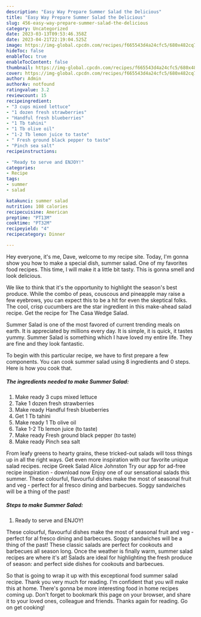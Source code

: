 ```yaml
---
description: "Easy Way Prepare Summer Salad the Delicious"
title: "Easy Way Prepare Summer Salad the Delicious"
slug: 456-easy-way-prepare-summer-salad-the-delicious
category: Uncategorized
date: 2023-03-13T09:53:46.358Z
date: 2023-04-21T22:19:04.525Z
image: https://img-global.cpcdn.com/recipes/f665543d4a24cfc5/680x482cq70/summer-salad-recipe-main-photo.jpg
hideToc: false
enableToc: true
enableTocContent: false
thumbnail: https://img-global.cpcdn.com/recipes/f665543d4a24cfc5/680x482cq70/summer-salad-recipe-main-photo.jpg
cover: https://img-global.cpcdn.com/recipes/f665543d4a24cfc5/680x482cq70/summer-salad-recipe-main-photo.jpg
author: Admin
authorAv: notfound
ratingvalue: 3.2
reviewcount: 15
recipeingredient:
- "3 cups mixed lettuce"
- "1 dozen fresh strawberries"
- "Handful fresh blueberries"
- "1 Tb tahini"
- "1 Tb olive oil"
- "1-2 Tb lemon juice to taste"
- " Fresh ground black pepper to taste"
- "Pinch sea salt"
recipeinstructions:

- "Ready to serve and ENJOY!"
categories:
- Recipe
tags:
- summer
- salad

katakunci: summer salad 
nutrition: 108 calories
recipecuisine: American
preptime: "PT13M"
cooktime: "PT32M"
recipeyield: "4"
recipecategory: Dinner

---
```



Hey everyone, it's me, Dave, welcome to my recipe site. Today, I'm gonna show you how to make a special dish, summer salad. One of my favorites food recipes. This time, I will make it a little bit tasty. This is gonna smell and look delicious.

We like to think that it&#39;s the opportunity to highlight the season&#39;s best produce. While the combo of peas, couscous and pineapple may raise a few eyebrows, you can expect this to be a hit for even the skeptical folks. The cool, crisp cucumbers are the star ingredient in this make-ahead salad recipe. Get the recipe for The Casa Wedge Salad.

Summer Salad is one of the most favored of current trending meals on earth. It is appreciated by millions every day. It is simple, it is quick, it tastes yummy. Summer Salad is something which I have loved my entire life. They are fine and they look fantastic.


To begin with this particular recipe, we have to first prepare a few components. You can cook summer salad using 8 ingredients and 0 steps. Here is how you cook that.

<!--inarticleads1-->

##### The ingredients needed to make Summer Salad:

1. Make ready 3 cups mixed lettuce
1. Take 1 dozen fresh strawberries
1. Make ready Handful fresh blueberries
1. Get 1 Tb tahini
1. Make ready 1 Tb olive oil
1. Take 1-2 Tb lemon juice (to taste)
1. Make ready  Fresh ground black pepper (to taste)
1. Make ready Pinch sea salt


From leafy greens to hearty grains, these tricked-out salads will toss things up in all the right ways. Get even more inspiration with our favorite unique salad recipes. recipe Greek Salad Alice Johnston Try our app for ad-free recipe inspiration - download now Enjoy one of our sensational salads this summer. These colourful, flavourful dishes make the most of seasonal fruit and veg - perfect for al fresco dining and barbecues. Soggy sandwiches will be a thing of the past! 

<!--inarticleads2-->

##### Steps to make Summer Salad:


1. Ready to serve and ENJOY!

These colourful, flavourful dishes make the most of seasonal fruit and veg - perfect for al fresco dining and barbecues. Soggy sandwiches will be a thing of the past! These classic salads are perfect for cookouts and barbecues all season long. Once the weather is finally warm, summer salad recipes are where it&#39;s at! Salads are ideal for highlighting the fresh produce of season: and perfect side dishes for cookouts and barbecues. 

So that is going to wrap it up with this exceptional food summer salad recipe. Thank you very much for reading. I'm confident that you will make this at home. There's gonna be more interesting food in home recipes coming up. Don't forget to bookmark this page on your browser, and share it to your loved ones, colleague and friends. Thanks again for reading. Go on get cooking!
